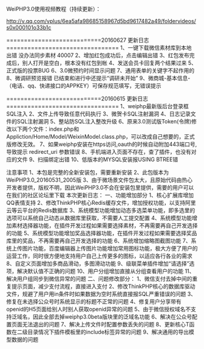 WeiPHP3.0使用视频教程（持续更新）：

http://v.qq.com/vplus/6ea5afa98685158967d5bd9617482a49/foldervideos/s0x000101o33b1c


===========================20160627 更新日志================================
1、一键下载微信素材库到本地 出错 没办法同步素材 40007
2、增加红包成功后，点击编辑出错
3、红包发布完成后，别人打开是空白，根本没有红包到帐
4、发送会员卡回复两个结果过来
5、正式版的投票BUG
6、3.0微预约时间显示问题
7、通用表单的关键字不起作用的
8、微调研预览报错  已结束和进行中还提示“调研未开始”
9、微商城-基本信息-（电话、qq、快递接口的APPKEY）可保存规范填写，无错误提示

===========================20160615 更新日志================================
1、weiphp最新版后台登录框SQL注入
2、文件上传导致任意代码执行
3、微贺卡SQL注射漏洞
4、日志记录文件的SQL注射漏洞
5、整站防SQL注入整改升级
6、原来3.0测试版Token(令牌)修改以下两个文件：index.php和Appliction/Home/Model/WeixinModel.class.php，可以改成自己想要的，正式版修改无效。
7、如果weiphp安装在https访问,oauth的时候自动附加443端口号,导致提示 redirect_uri 参数错误
8、手机端进入页面不存在，查了插件，也没有对应的文件
9、扫描绑定出错
10、低版本的MYSQL安装报USING BTREE错


注意事项
1、本包是完整的全新安装包，需要重新安装
2、此包版本为WeiPHP3.0_20160531_2005版
3、由于微场景文件包太大，且原始代码由热心开发者提供，版权不明，因此WeiPHP3.0不会在安装包里提供，需要的用户可以在我们的社区论坛里下载
本次更新日志：
一、功能增加部分
1、核心扩展库增加QQ表情支持
2、修改ThinkPHP核心Redis缓存文件，增加授权功能，以支持阿里云等云平台的Redis数据库
3、系统模型功能增加动态多选菜单功能，即多选里的选项可以系统自己动态从数据库里获取，不需要人工提交配置
4、系统模型功能增加素材选择器功能，在插件开发过程如果需要选择素材，不再需要再自己开发选择的功能
5、系统模型功能增加奖品选择器功能，在插件开发过程如果需要选择奖品库里的奖品，不再需要再自己开发选择的功能
6、系统增加缩略图截图功能
7、系统上传图片功能，百度编辑器上传图片功能增加常用图标功能，极大方便了用户的运营工作，同时很方便地支持用户自己上传更多的图标，以适应各行各业的需求
8、自定义页面增加多商品滑动，多图滑动功能
9、级联菜单插件增加“请选择”选项，解决默认值不正确的问题
10、用户分组增加直接从分组查看用户的功能
11、解决用户组同步到微信异常的问题
二、问题修改部分：
1、微信支付去掉中间的重复提示页面，减少支付流程，直接进入支付
2、修改ThinkPHP核心的数据库驱动文件，规避了用户用in条件时如果数据为空时系统直接报SQL严重错误的问题
3、修复在未选择公众号时系统显示的标题不正常的问题
4、修复用户分享带有openid的H5页面给别人时别人获取openid异常的问题
5、由于微信授权域名不支持泛域名，因此全部去掉weiphp3.0beta版块里的泛域名功能
6、解决在公众号配置页面无法退出的问题
7、解决上传文件时配置参数丢失的问题
8、更新核心T函数在二级目录情况下插件模板里的include标签异常的问题
9、解决通用的导出模型数据的问题

